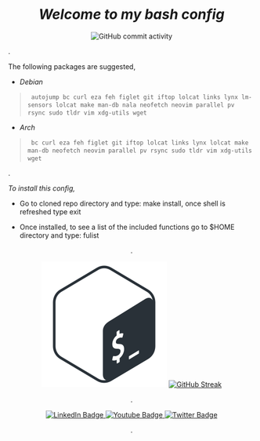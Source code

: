 <div id="header" align="center">
  <h1><em>Welcome to my bash config</em></h1>
  <img alt="GitHub commit activity" src="https://img.shields.io/github/commit-activity/t/thorbits/thbashrc">
</div>
<div>
  <p>.
  

  </p>
  <p>
  The following packages are suggested,
  </p>

*  <p><em>Debian</em>

>      autojump bc curl eza feh figlet git iftop lolcat links lynx lm-sensors lolcat make man-db nala neofetch neovim parallel pv rsync sudo tldr vim xdg-utils wget
  </p>

*  <p><em>Arch</em>

>      bc curl eza feh figlet git iftop lolcat links lynx lolcat make man-db neofetch neovim parallel pv rsync sudo tldr vim xdg-utils wget
</div>
<div>
  <p>.
  

  </p>
  <em>To install this config,</em>
  
*  Go to cloned repo directory and type: make install, once shell is refreshed type exit

*  Once installed, to see a list of the included functions go to $HOME directory and type:  fulist
</div>

<div align="center">
  <p>.
  

  </p>
    <img src="https://github.com/devicons/devicon/blob/master/icons/bash/bash-plain.svg"/>
    <a href="https://git.io/streak-stats"><img src="https://github-readme-streak-stats.herokuapp.com?user=thorbits&theme=transparent&date_format=j%20M%5B%20Y%5D&mode=weekly" alt="GitHub Streak" /></a>
</div>

<div align="center">
  <p>.
  

  </p>
    <a href="your-linkedin-URL">
      <img src="https://img.shields.io/badge/LinkedIn-blue?style=for-the-badge&logo=linkedin&logoColor=white" alt="LinkedIn Badge"/>
      </a>
    <a href="your-youtube-URL">
      <img src="https://img.shields.io/badge/YouTube-red?style=for-the-badge&logo=youtube&logoColor=white" alt="Youtube Badge"/>
      </a>
    <a href="your-twitter-URL">
      <img src="https://img.shields.io/badge/Twitter-blue?style=for-the-badge&logo=twitter&logoColor=white" alt="Twitter Badge"/>      
    </a>
</div>

<div align="center">
  <p>.
  

  </p>
  <img src="https://komarev.com/ghpvc/?username=thorbits&style=flat-square&color=blue" alt=""/>  
</div>


